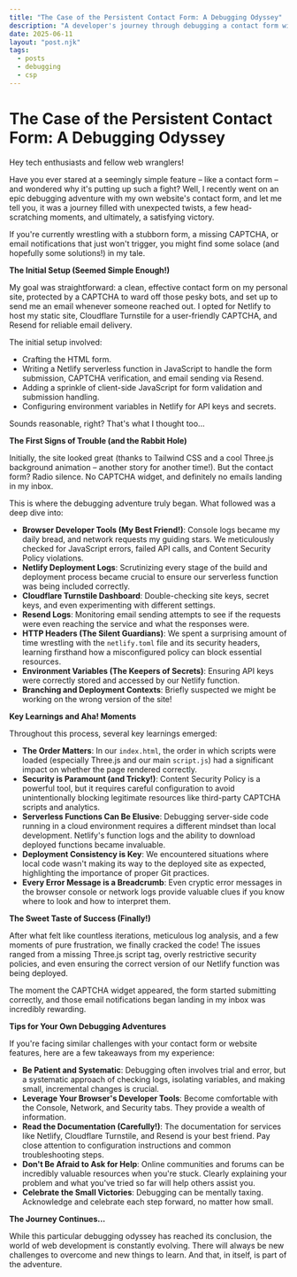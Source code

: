 ```yaml
---
title: "The Case of the Persistent Contact Form: A Debugging Odyssey"
description: "A developer's journey through debugging a contact form with Netlify Functions, Cloudflare Turnstile, and Content Security Policies."
date: 2025-06-11
layout: "post.njk"
tags:
  - posts
  - debugging
  - csp
---
```


# The Case of the Persistent Contact Form: A Debugging Odyssey

Hey tech enthusiasts and fellow web wranglers!

Have you ever stared at a seemingly simple feature – like a contact form – and wondered why it's putting up such a fight? Well, I recently went on an epic debugging adventure with my own website's contact form, and let me tell you, it was a journey filled with unexpected twists, a few head-scratching moments, and ultimately, a satisfying victory.

If you're currently wrestling with a stubborn form, a missing CAPTCHA, or email notifications that just won't trigger, you might find some solace (and hopefully some solutions!) in my tale.

**The Initial Setup (Seemed Simple Enough!)**

My goal was straightforward: a clean, effective contact form on my personal site, protected by a CAPTCHA to ward off those pesky bots, and set up to send me an email whenever someone reached out. I opted for Netlify to host my static site, Cloudflare Turnstile for a user-friendly CAPTCHA, and Resend for reliable email delivery.

The initial setup involved:

* Crafting the HTML form.
* Writing a Netlify serverless function in JavaScript to handle the form submission, CAPTCHA verification, and email sending via Resend.
* Adding a sprinkle of client-side JavaScript for form validation and submission handling.
* Configuring environment variables in Netlify for API keys and secrets.

Sounds reasonable, right? That's what I thought too...

**The First Signs of Trouble (and the Rabbit Hole)**

Initially, the site looked great (thanks to Tailwind CSS and a cool Three.js background animation – another story for another time!). But the contact form? Radio silence. No CAPTCHA widget, and definitely no emails landing in my inbox.

This is where the debugging adventure truly began. What followed was a deep dive into:

* **Browser Developer Tools (My Best Friend!)**: Console logs became my daily bread, and network requests my guiding stars. We meticulously checked for JavaScript errors, failed API calls, and Content Security Policy violations.
* **Netlify Deployment Logs**: Scrutinizing every stage of the build and deployment process became crucial to ensure our serverless function was being included correctly.
* **Cloudflare Turnstile Dashboard**: Double-checking site keys, secret keys, and even experimenting with different settings.
* **Resend Logs**: Monitoring email sending attempts to see if the requests were even reaching the service and what the responses were.
* **HTTP Headers (The Silent Guardians)**: We spent a surprising amount of time wrestling with the `netlify.toml` file and its security headers, learning firsthand how a misconfigured policy can block essential resources.
* **Environment Variables (The Keepers of Secrets)**: Ensuring API keys were correctly stored and accessed by our Netlify function.
* **Branching and Deployment Contexts**: Briefly suspected we might be working on the wrong version of the site!

**Key Learnings and Aha! Moments**

Throughout this process, several key learnings emerged:

* **The Order Matters**: In our `index.html`, the order in which scripts were loaded (especially Three.js and our main `script.js`) had a significant impact on whether the page rendered correctly.
* **Security is Paramount (and Tricky!)**: Content Security Policy is a powerful tool, but it requires careful configuration to avoid unintentionally blocking legitimate resources like third-party CAPTCHA scripts and analytics.
* **Serverless Functions Can Be Elusive**: Debugging server-side code running in a cloud environment requires a different mindset than local development. Netlify's function logs and the ability to download deployed functions became invaluable.
* **Deployment Consistency is Key**: We encountered situations where local code wasn't making its way to the deployed site as expected, highlighting the importance of proper Git practices.
* **Every Error Message is a Breadcrumb**: Even cryptic error messages in the browser console or network logs provide valuable clues if you know where to look and how to interpret them.

**The Sweet Taste of Success (Finally!)**

After what felt like countless iterations, meticulous log analysis, and a few moments of pure frustration, we finally cracked the code! The issues ranged from a missing Three.js script tag, overly restrictive security policies, and even ensuring the correct version of our Netlify function was being deployed.

The moment the CAPTCHA widget appeared, the form started submitting correctly, and those email notifications began landing in my inbox was incredibly rewarding.

**Tips for Your Own Debugging Adventures**

If you're facing similar challenges with your contact form or website features, here are a few takeaways from my experience:

* **Be Patient and Systematic**: Debugging often involves trial and error, but a systematic approach of checking logs, isolating variables, and making small, incremental changes is crucial.
* **Leverage Your Browser's Developer Tools**: Become comfortable with the Console, Network, and Security tabs. They provide a wealth of information.
* **Read the Documentation (Carefully!)**: The documentation for services like Netlify, Cloudflare Turnstile, and Resend is your best friend. Pay close attention to configuration instructions and common troubleshooting steps.
* **Don't Be Afraid to Ask for Help**: Online communities and forums can be incredibly valuable resources when you're stuck. Clearly explaining your problem and what you've tried so far will help others assist you.
* **Celebrate the Small Victories**: Debugging can be mentally taxing. Acknowledge and celebrate each step forward, no matter how small.

**The Journey Continues...**

While this particular debugging odyssey has reached its conclusion, the world of web development is constantly evolving. There will always be new challenges to overcome and new things to learn. And that, in itself, is part of the adventure.